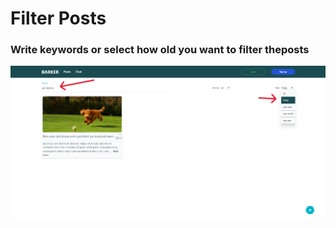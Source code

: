 # Filter Posts

### Write keywords or select how old you want to filter theposts
<img src="../images/filter-posts/filter-posts.png" alt="filter-posts" width="900">


